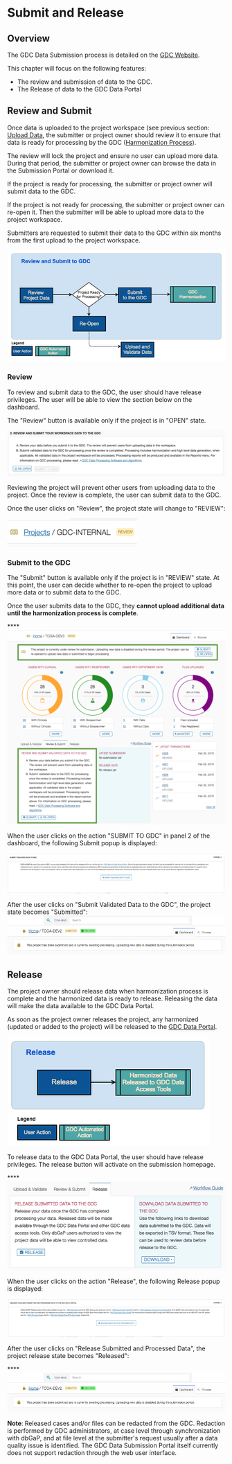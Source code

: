 # Submit and Release

## Overview

The GDC Data Submission process is detailed on the [GDC Website]( https://gdc.nci.nih.gov/submit-data/data-submission-processes-and-tools).

This chapter will focus on the following features:

* The review and submission of data to the GDC.
* The Release of data to the GDC Data Portal

## Review and Submit

Once data is uploaded to the project workspace (see previous section: [Upload Data](Upload_Data.md), the submitter or project owner should review it to ensure that data is ready for processing by the GDC ([Harmonization Process](https://gdc.nci.nih.gov/submit-data/gdc-data-harmonization)).

The review will lock the project and ensure no user can upload more data. During that period, the submitter or project owner can browse the data in the Submission Portal or download it.

If the project is ready for processing, the submitter or project owner will submit data to the GDC.

If the project is not ready for processing, the submitter or project owner can re-open it. Then the submitter will be able to upload more data to the project workspace.

Submitters are requested to submit their data to the GDC within six months from the first upload to the project workspace.

[![GDC Data Submission Portal Workflow Submit](images/GDC_Submission_Portal_Workflow_Submit.png)](images/GDC_Submission_Portal_Workflow_Submit.png "Click to see the full image.")

### Review

To review and submit data to the GDC, the user should have release privileges. The user will be able to view the section below on the dashboard.

The "Review" button is available only if the project is in "OPEN" state.

[![GDC Submission Review Tab](images/GDC_Submission_Submit_Release_Review_tab_2.png)](images/GDC_Submission_Submit_Release_Review_tab_2.png "Click to see the full image.")

Reviewing the project will prevent other users from uploading data to the project. Once the review is complete, the user can submit data to the GDC.

Once the user clicks on "Review", the project state will change to "REVIEW":

[![GDC Submission Review State](images/GDC_Submission_Submit_Release_Project_State_Review_2.png)](images/GDC_Submission_Submit_Release_Project_State_Review_2.png "Click to see the full image.")



### Submit to the GDC

The "Submit" button is available only if the project is in "REVIEW" state. At this point, the user can decide whether to re-open the project to upload more data or to submit data to the GDC.

Once the user submits data to the GDC, they __cannot upload additional data until the harmonization process is complete__.

****[![GDC Submission Submit Tab](images/GDC_Submission_Submit_Release_Submit_tab.png)](images/GDC_Submission_Submit_Release_Submit_tab.png "Click to see the full image.")

When the user clicks on the action "SUBMIT TO GDC" in panel 2 of the dashboard, the following Submit popup is displayed:

[![GDC Submission Submit Popup](images/GDC_Submission_Submit_Release_Submit_Popup.png)](images/GDC_Submission_Submit_Release_Submit_Popup.png "Click to see the full image.")


After the user clicks on "Submit Validated Data to the GDC", the project state becomes "Submitted":
[![GDC Submission Project State](images/GDC_Submission_Submit_Release_Project_State.png)](images/GDC_Submission_Submit_Release_Project_State.png "Click to see the full image.")


## Release
The project owner should release data when harmonization process is complete and the harmonized data is ready to release.
Releasing the data will make the data available to the GDC Data Portal.

As soon as the project owner releases the project, any harmonized (updated or added to the project) will be released to the [GDC Data Portal](https://gdc-portal.nci.nih.gov/projects/t).

[![GDC Data Submission Portal Workflow Release](images/GDC_Submission_Portal_Workflow_Release.png)](images/GDC_Submission_Portal_Workflow_Release.png "Click to see the full image.")

To release data to the GDC Data Portal, the user should have release privileges. The release button will activate on the submission homepage.

****[![GDC Submission Release Tab](images/GDC_Submission_Submit_Release_Release_tab.png)](images/GDC_Submission_Submit_Release_Release_tab.png "Click to see the full image.")

When the user clicks on the action "Release", the following Release popup is displayed:

[![GDC Submission Release Popup](images/GDC_Submission_Submit_Release_Release_Popup.png)](images/GDC_Submission_Submit_Release_Release_Popup.png "Click to see the full image.")

After the user clicks on "Release Submitted and Processed Data", the project release state becomes "Released":

****[![GDC Submission Project State](images/GDC_Submission_Submit_Release_Project_State.png)](images/GDC_Submission_Submit_Release_Project_State.png "Click to see the full image.")


__Note__: Released cases and/or files can be redacted from the GDC. Redaction is performed by GDC administrators, at case level through synchronization with dbGaP, and at file level at the submitter's request usually after a data quality issue is identified. The GDC Data Submission Portal itself currently does not support redaction through the web user interface.
